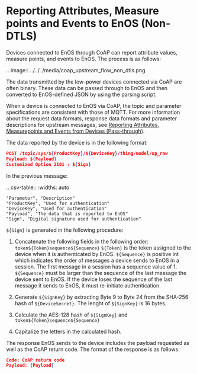 # Reporting Attributes, Measure points and Events to EnOS (Non-DTLS)

Devices connected to EnOS through CoAP can report attribute values, measure points, and events to EnOS. The process is as follows:

.. image:: ../../../media/coap_upstream_flow_non_dtls.png

The data transmitted by the low-power devices connected via CoAP are often binary. These data can be passed through to EnOS and then converted to EnOS-defined JSON by using the parsing script.

When a device is connected to EnOS via CoAP, the topic and parameter specifications are consistent with those of MQTT. For more information about the request data formats, response data formats and parameter descriptions for upstream messages, see [Reporting Attributes, Measurepoints and Events from Devices (Pass-through)](../../mqtt/upstream/device_else/report_event_pass).

The data reported by the device is in the following format:

```json
POST /topic/sys/${ProductKey}/${DeviceKey}/thing/model/up_raw
Payload: ${Payload}
Customized Option 2101 : ${Sign}
```
In the previous message:

.. csv-table::
    :widths: auto

    "Parameter", "Description"
    "ProductKey", "Used for authentication"
    "DeviceKey", "Used for authentication"
    "Payload", "The data that is reported to EnOS"
    "Sign", "Digital signature used for authentication"

`${Sign}` is generated in the following procedure:

 1. Concatenate the following fields in the following order:` token${Token}sequence${Sequence}`
     `${Token}` is the token assigned to the device when it is authenticated by EnOS. `${Sequence}` is positive int which indicates the order of messages a device sends to EnOS in a session. The first message in a session has a sequence value of 1. `${Sequence}` must be larger than the sequence of the last message the device sent to EnOS. If the device loses the sequence of the last message it sends to EnOS, it must re-initiate authentication.

 2. Generate `${SignKey}` by extracting Byte 9 to Byte 24 from the SHA-256 hash of `${DeviceSecret}`. The lenght of `${SignKey}` is 16 bytes.

 3. Calculate the AES-128 hash of `${SignKey}` and `token${Token}sequence${Sequence}`

 4. Capitalize the letters in the calculated hash.

The response EnOS sends to the device includes the payload requested as well as the CoAP return code. The format of the response is as follows:

```json
Code: CoAP return code
Payload: {Payload}
``` 

